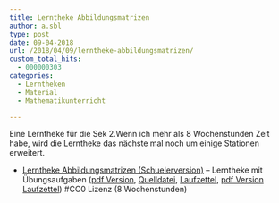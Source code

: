 ```yaml
---
title: Lerntheke Abbildungsmatrizen
author: a.sbl
type: post
date: 09-04-2018
url: /2018/04/09/lerntheke-abbildungsmatrizen/
custom_total_hits:
  - 000000303
categories:
  - Lerntheken
  - Material
  - Mathematikunterricht

---
```

Eine Lerntheke für die Sek 2.Wenn ich mehr als 8 Wochenstunden Zeit habe, wird die Lerntheke das nächste mal noch um einige Stationen erweitert.

  * [Lerntheke Abbildungsmatrizen (Schuelerversion)][1] &#8211; Lerntheke mit Übungsaufgaben ([pdf Version][2], [Quelldatei][1], [Laufzettel][3], [pdf Version Laufzettel][4]) #CC0 Lizenz (8 Wochenstunden)

 [1]: https://cws-usingen.next-cloud.org/index.php/s/teseAFFaMMaPkFb
 [2]: https://cws-usingen.next-cloud.org/index.php/s/bg4zPrwqSPb25dB
 [3]: https://cws-usingen.next-cloud.org/index.php/s/mrdb4SXZRGQAGQN
 [4]: https://cws-usingen.next-cloud.org/index.php/s/jK4ii3wLZwK4AWo